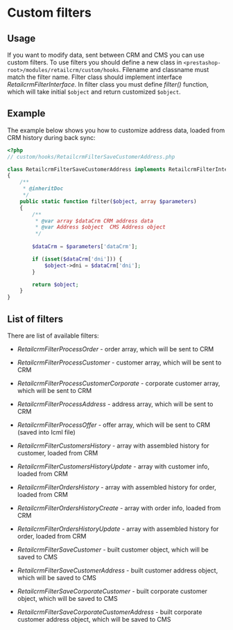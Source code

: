 # Custom filters

## Usage 

If you want to modify data, sent between CRM and CMS you can use custom filters.
To use filters you should define a new class in `<prestashop-root>/modules/retailcrm/custom/hooks`. Filename and classname must match the filter name.
Filter class should implement interface *RetailcrmFilterInterface*. In filter class you must define *filter()* function, which will take initial `$object` and return customized `$object`. 

## Example

The example below shows you how to customize address data, loaded from CRM history during back sync:

```php
<?php
// custom/hooks/RetailcrmFilterSaveCustomerAddress.php

class RetailcrmFilterSaveCustomerAddress implements RetailcrmFilterInterface
{
    /**
     * @inheritDoc
     */
    public static function filter($object, array $parameters)
    {
        /**
         * @var array $dataCrm CRM address data
         * @var Address $object  CMS Address object
         */
         
        $dataCrm = $parameters['dataCrm'];

        if (isset($dataCrm['dni'])) {
            $object->dni = $dataCrm['dni'];
        }

        return $object;
    }
}
```

## List of filters

There are list of available filters:

* *RetailcrmFilterProcessOrder* - order array, which will be sent to CRM
* *RetailcrmFilterProcessCustomer* - customer array, which will be sent to CRM
* *RetailcrmFilterProcessCustomerCorporate* - corporate customer array, which will be sent to CRM
* *RetailcrmFilterProcessAddress* - address array, which will be sent to CRM
* *RetailcrmFilterProcessOffer* - offer array, which will be sent to CRM (saved into Icml file)

* *RetailcrmFilterCustomersHistory* - array with assembled history for customer, loaded from CRM
* *RetailcrmFilterCustomersHistoryUpdate* - array with customer info, loaded from CRM
* *RetailcrmFilterOrdersHistory* - array with assembled history for order, loaded from CRM
* *RetailcrmFilterOrdersHistoryCreate* - array with order info, loaded from CRM
* *RetailcrmFilterOrdersHistoryUpdate* - array with assembled history for order, loaded from CRM

* *RetailcrmFilterSaveCustomer* - built customer object, which will be saved to CMS
* *RetailcrmFilterSaveCustomerAddress* - built customer address object, which will be saved to CMS
* *RetailcrmFilterSaveCorporateCustomer* - built corporate customer object, which will be saved to CMS
* *RetailcrmFilterSaveCorporateCustomerAddress* - built corporate customer address object, which will be saved to CMS
